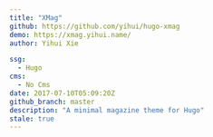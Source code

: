 ```yaml
---
title: "XMag"
github: https://github.com/yihui/hugo-xmag
demo: https://xmag.yihui.name/
author: Yihui Xie

ssg:
  - Hugo
cms:
  - No Cms
date: 2017-07-10T05:09:20Z
github_branch: master
description: "A minimal magazine theme for Hugo"
stale: true
---
```

